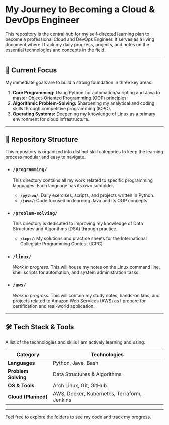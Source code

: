 # My Journey to Becoming a Cloud & DevOps Engineer

This repository is the central hub for my self-directed learning plan to become a professional Cloud and DevOps Engineer. It serves as a living document where I track my daily progress, projects, and notes on the essential technologies and concepts in the field.

---

## 🎯 Current Focus

My immediate goals are to build a strong foundation in three key areas:

1.  **Core Programming:** Using Python for automation/scripting and Java to master Object-Oriented Programming (OOP) principles.
2.  **Algorithmic Problem-Solving:** Sharpening my analytical and coding skills through competitive programming (ICPC).
3.  **Operating Systems:** Deepening my knowledge of Linux as a primary environment for cloud infrastructure.

---

## 📂 Repository Structure

This repository is organized into distinct skill categories to keep the learning process modular and easy to navigate.

* ### `/programming/`
    This directory contains all my work related to specific programming languages. Each language has its own subfolder.
    * **`/python/`**: Daily exercises, scripts, and projects written in Python.
    * **`/java/`**: Code focused on learning Java and its OOP concepts.

* ### `/problem-solving/`
    This directory is dedicated to improving my knowledge of Data Structures and Algorithms (DSA) through practice.
    * **`/icpc/`**: My solutions and practice sheets for the International Collegiate Programming Contest (ICPC).

* ### `/linux/`
    *Work in progress.* This will house my notes on the Linux command line, shell scripts for automation, and system administration tasks.

* ### `/aws/`
    *Work in progress.* This will contain my study notes, hands-on labs, and projects related to Amazon Web Services (AWS) as I prepare for certification and real-world application.

---

## 🛠️ Tech Stack & Tools

A list of the technologies and skills I am actively learning and using:

| Category          | Technologies                                     |
| ----------------- | ------------------------------------------------ |
| **Languages** | Python, Java, Bash                               |
| **Problem Solving** | Data Structures & Algorithms                     |
| **OS & Tools** | Arch Linux, Git, GitHub                          |
| **Cloud (Planned)** | AWS, Docker, Kubernetes, Terraform, Jenkins      |

---

Feel free to explore the folders to see my code and track my progress.